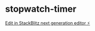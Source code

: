 # stopwatch-timer

[Edit in StackBlitz next generation editor ⚡️](https://stackblitz.com/~/github.com/manalavi/stopwatch-timer)